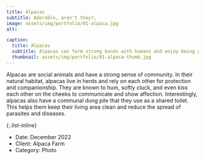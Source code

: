 ```yaml
---
title: Alpacas
subtitle: Adorable, aren't they?.
image: assets/img/portfolio/01-alpaca.jpg
alt: 

caption:
  title: Alpacas
  subtitle: Alpacas can form strong bonds with humans and enjoy being around people. With proper handling and socialization, alpacas can become friendly and affectionate animals that enjoy interacting with humans. They are known to be curious animals and will often approach people to investigate and interact with them. In addition, alpacas are gentle animals that are generally safe for children and adults to be around. They are a popular choice for animal-assisted therapy programs, where they are used to provide comfort and companionship to people in need.
  thumbnail: assets/img/portfolio/01-alpaca-thumb.jpg
---
```

Alpacas are social animals and have a strong sense of community. In their natural habitat, alpacas live in herds and rely on each other for protection and companionship. They are known to hum, softly cluck, and even kiss each other on the cheeks to communicate and show affection. Interestingly, alpacas also have a communal dung pile that they use as a shared toilet. This helps them keep their living area clean and reduce the spread of parasites and diseases.

{:.list-inline}
- Date: December 2022
- Client: Alpaca Farm
- Category: Photo

